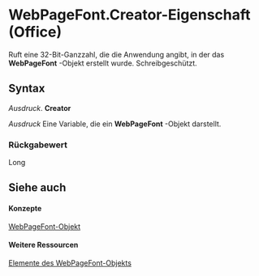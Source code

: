 
# WebPageFont.Creator-Eigenschaft (Office)

Ruft eine 32-Bit-Ganzzahl, die die Anwendung angibt, in der das  **WebPageFont** -Objekt erstellt wurde. Schreibgeschützt.


## Syntax

 _Ausdruck_. **Creator**

 _Ausdruck_ Eine Variable, die ein **WebPageFont** -Objekt darstellt.


### Rückgabewert

Long


## Siehe auch


#### Konzepte


[WebPageFont-Objekt](daf3c079-520d-68bd-ec02-027776074505.md)
#### Weitere Ressourcen


[Elemente des WebPageFont-Objekts](http://msdn.microsoft.com/library/82843862-c4b8-db92-d9a7-da36908a0b5e%28Office.15%29.aspx)